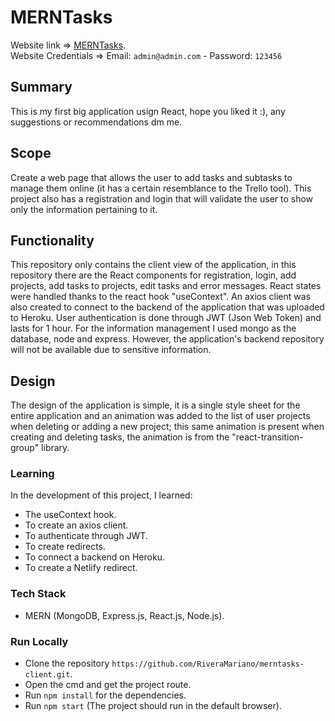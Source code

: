# MERNTasks

Website link => [MERNTasks](https://merntasks-mrivera.netlify.app/).
<br>
Website Credentials => Email: `admin@admin.com` - Password: `123456`

## Summary

This is my first big application usign React, hope you liked it :), any suggestions or recommendations dm me.

## Scope

Create a web page that allows the user to add tasks and subtasks to manage them online (it has a certain resemblance to the Trello tool). This project also has a registration and login that will validate the user to show only the information pertaining to it. 

## Functionality

This repository only contains the client view of the application, in this repository there are the React components for registration, login, add projects, add tasks to projects, edit tasks and error messages. React states were handled thanks to the react hook "useContext". An axios client was also created to connect to the backend of the application that was uploaded to Heroku. User authentication is done through JWT (Json Web Token) and lasts for 1 hour. For the information management I used mongo as the database, node and express. However, the application's backend repository will not be available due to sensitive information. 

## Design

The design of the application is simple, it is a single style sheet for the entire application and an animation was added to the list of user projects when deleting or adding a new project; this same animation is present when creating and deleting tasks, the animation is from the "react-transition-group" library. 

### Learning 

In the development of this project, I learned: 
- The useContext hook.
- To create an axios client.
- To authenticate through JWT.
- To create redirects.
- To connect a backend on Heroku.
- To create a Netlify redirect. 

### Tech Stack
- MERN (MongoDB, Express.js, React.js, Node.js).

### Run Locally

- Clone the repository `https://github.com/RiveraMariano/merntasks-client.git`.
- Open the cmd and get the project route.
- Run `npm install` for the dependencies.
- Run `npm start` (The project should run in the default browser).
